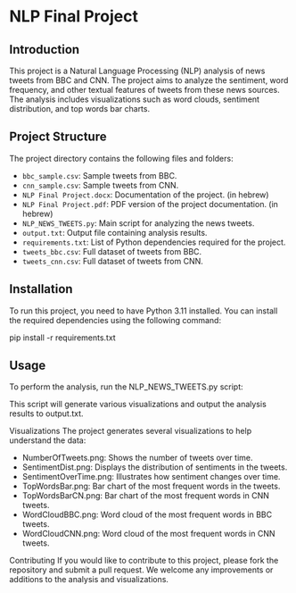 # NLP Final Project

## Introduction

This project is a Natural Language Processing (NLP) analysis of news tweets from BBC and CNN. The project aims to analyze the sentiment, word frequency, and other textual features of tweets from these news sources. The analysis includes visualizations such as word clouds, sentiment distribution, and top words bar charts.

## Project Structure

The project directory contains the following files and folders:

- `bbc_sample.csv`: Sample tweets from BBC.
- `cnn_sample.csv`: Sample tweets from CNN.
- `NLP Final Project.docx`: Documentation of the project. (in hebrew) 
- `NLP Final Project.pdf`: PDF version of the project documentation. (in hebrew) 
- `NLP_NEWS_TWEETS.py`: Main script for analyzing the news tweets.
- `output.txt`: Output file containing analysis results.
- `requirements.txt`: List of Python dependencies required for the project.
- `tweets_bbc.csv`: Full dataset of tweets from BBC.
- `tweets_cnn.csv`: Full dataset of tweets from CNN.

## Installation

To run this project, you need to have Python 3.11 installed. You can install the required dependencies using the following command:


pip install -r requirements.txt

## Usage
To perform the analysis, run the NLP_NEWS_TWEETS.py script:

This script will generate various visualizations and output the analysis results to output.txt.

Visualizations
The project generates several visualizations to help understand the data:

- NumberOfTweets.png: Shows the number of tweets over time.
- SentimentDist.png: Displays the distribution of sentiments in the tweets.
- SentimentOverTime.png: Illustrates how sentiment changes over time.
- TopWordsBar.png: Bar chart of the most frequent words in the tweets.
- TopWordsBarCN.png: Bar chart of the most frequent words in CNN tweets.
- WordCloudBBC.png: Word cloud of the most frequent words in BBC tweets.
- WordCloudCNN.png: Word cloud of the most frequent words in CNN tweets.

Contributing
If you would like to contribute to this project, please fork the repository and submit a pull request. We welcome any improvements or additions to the analysis and visualizations.


